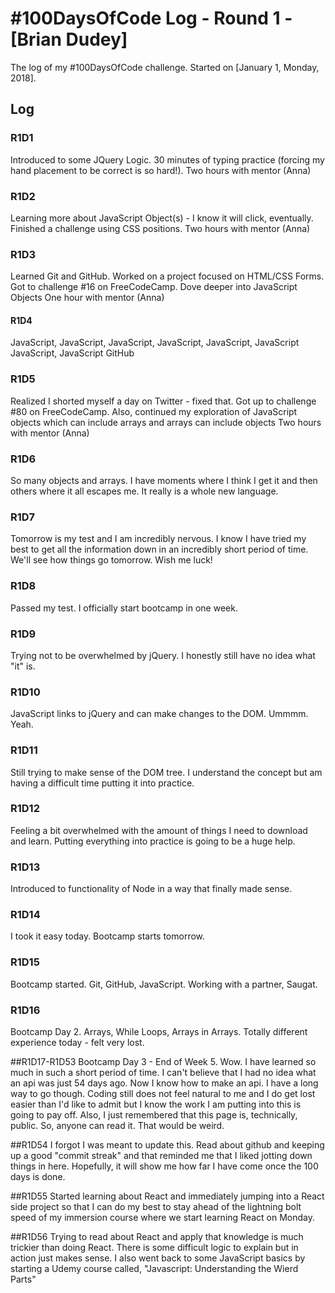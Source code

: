 # #100DaysOfCode Log - Round 1 - [Brian Dudey]

The log of my #100DaysOfCode challenge. Started on [January 1, Monday, 2018].

## Log

### R1D1 
Introduced to some JQuery Logic. 30 minutes of typing practice (forcing my hand placement to be correct is so hard!). 
Two hours with mentor (Anna)

### R1D2
Learning more about JavaScript Object(s) - I know it will click, eventually. Finished a challenge using CSS positions.
Two hours with mentor (Anna)

### R1D3
Learned Git and GitHub. Worked on a project focused on HTML/CSS Forms. Got to challenge #16 on FreeCodeCamp. Dove deeper into JavaScript Objects
One hour with mentor (Anna)

#### R1D4
JavaScript, JavaScript, 
JavaScript, JavaScript,
JavaScript, JavaScript
JavaScript, JavaScript
GitHub

### R1D5
Realized I shorted myself a day on Twitter - fixed that. Got up to challenge #80 on FreeCodeCamp.
Also, continued my exploration of JavaScript objects which can include arrays and arrays can include objects
Two hours with mentor (Anna)

### R1D6
So many objects and arrays. I have moments where I think I get it and then others where it all escapes me. It really is a whole new language.

### R1D7
Tomorrow is my test and I am incredibly nervous. I know I have tried my best to get all the information down in an incredibly short period of time. We'll see how things go tomorrow. Wish me luck!

### R1D8
Passed my test. I officially start bootcamp in one week.

### R1D9
Trying not to be overwhelmed by jQuery. I honestly still have no idea what "it" is.

### R1D10
JavaScript links to jQuery and can make changes to the DOM. Ummmm. Yeah.

### R1D11
Still trying to make sense of the DOM tree. I understand the concept but am having a difficult time putting it into practice.

### R1D12
Feeling a bit overwhelmed with the amount of things I need to download and learn. Putting everything into practice is going to be a huge help.

### R1D13
Introduced to functionality of Node in a way that finally made sense. 

### R1D14
I took it easy today. Bootcamp starts tomorrow.

### R1D15
Bootcamp started. Git, GitHub, JavaScript. Working with a partner, Saugat.

### R1D16
Bootcamp Day 2. Arrays, While Loops, Arrays in Arrays. Totally different experience today - felt very lost.

##R1D17-R1D53
Bootcamp Day 3 - End of Week 5. Wow. I have learned so much in such a short period of time. I can't believe that I had no idea what an api was just 54 days ago. Now I know how to make an api. I have a long way to go though. Coding still does not feel natural to me and I do get lost easier than I'd like to admit but I know the work I am putting into this is going to pay off. Also, I just remembered that this page is, technically, public. So, anyone can read it. That would be weird.

##R1D54
I forgot I was meant to update this. Read about github and keeping up a good "commit streak" and that reminded me that I liked jotting down things in here. Hopefully, it will show me how far I have come once the 100 days is done.

##R1D55
Started learning about React and immediately jumping into a React side project so that I can do my best to stay ahead of the lightning bolt speed of my immersion course where we start learning React on Monday.

##R1D56 Trying to read about React and apply that knowledge is much trickier than doing React. There is some difficult logic to explain but in action just makes sense. I also went back to some JavaScript basics by starting a Udemy course called, "Javascript: Understanding the Wierd Parts"

